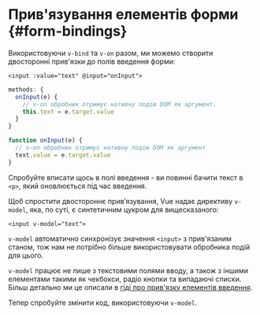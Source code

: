 # Прив'язування елементів форми {#form-bindings}

Використовуючи `v-bind` та `v-on` разом, ми можемо створити двосторонні прив'язки до полів введення форми:

```vue-html
<input :value="text" @input="onInput">
```

<div class="options-api">

```js
methods: {
  onInput(e) {
    // v-on обробник отримує нативну подію DOM як аргумент.
    this.text = e.target.value
  }
}
```

</div>

<div class="composition-api">

```js
function onInput(e) {
  // v-on обробник отримує нативну подію DOM як аргумент
  text.value = e.target.value
}
```

</div>

Спробуйте вписати щось в полі введення - ви повинні бачити текст в `<p>`, який оновлюється під час введення.

Щоб спростити двостороннє прив’язування, Vue надає директиву `v-model`, яка, по суті, є синтетичним цукром для вищесказаного:

```vue-html
<input v-model="text">
```

`v-model` автоматично синхронізує значення `<input>` з прив'язаним станом, тож нам не потрібно більше використовувати обробника подій для цього.

`v-model` працює не лише з текстовими полями вводу, а також з іншими елементами такими як чекбокси, радіо кнопки та випадаючі списки. Більш детально ми це описали в <a target="_blank" href="/guide/essentials/forms.html">гіді про прив'язку елементів введення</a>.

Тепер спробуйте змінити код, використовуючи `v-model`.
